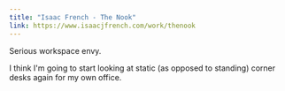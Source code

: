 ```yaml
---
title: "Isaac French - The Nook"
link: https://www.isaacjfrench.com/work/thenook
---
```


Serious workspace envy.

I think I'm going to start looking at static (as opposed to standing) corner desks again for my own office.

